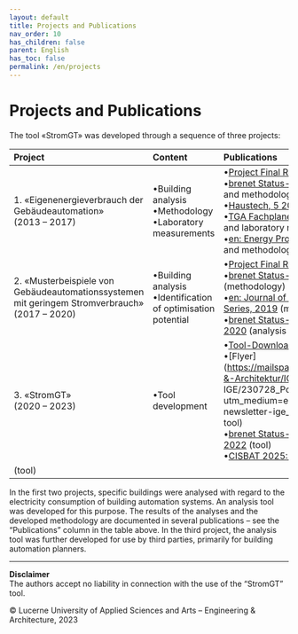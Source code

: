 ```yaml
---
layout: default
title: Projects and Publications
nav_order: 10
has_children: false
parent: English
has_toc: false
permalink: /en/projects
---
```


# Projects and Publications
The tool «StromGT» was developed through a sequence of three projects:

| Project  | Content | Publications  |
| :---          | :---          | :---          |
| 1.     «Eigenenergieverbrauch der<br>Gebäudeautomation»<br>(2013 – 2017) |•Building analysis<br> •Methodology<br> •Laboratory measurements| •[Project Final Report](https://www.bfe.admin.ch/bfe/de/home/news-und-medien/publikationen.exturl.html/aHR0cHM6Ly9wdWJkYi5iZmUuYWRtaW4uY2gvZGUvcHVibGljYX/Rpb24vZG93bmxvYWQvODMwNw==.html)<br>•[brenet Status-Seminar, 2016](https://zenodo.org/record/2590938) (analysis and methodology)<br>•[Haustech, 5 2016](https://www.hslu.ch/-/media/campus/common/files/dokumente/ta/ta%20forschung/zig/zig%20berichte/ht5%20040%20extra%20gebaeudeautomation.pdf?la=de-ch.) (Analysen)<br>•[TGA Fachplaner, 11 2016](http://service.gentnerverlag.de/download/pdf/tga/Hslu.pdf) (analysis and laboratory measurements)<br>•[en: Energy Procedia, 2017](https://www.sciencedirect.com/science/article/pii/S1876610217329284?via%253Dihub) (analysis and methodology) |
| 2.     «Musterbeispiele von Gebäudeautomationssystemen<br> mit geringem Stromverbrauch»<br>(2017 – 2020) |•Building analysis<br>•Identification of optimisation potential| •[Project Final Report](https://www.bfe.admin.ch/bfe/de/home/news-und-medien/publikationen.exturl.html/aHR0cHM6Ly9wdWJkYi5iZmUuYWRtaW4uY2gvZGUvcHVibGljYX/Rpb24vZG93bmxvYWQvMTAzMDQ=.html)<br>•[brenet Status-Seminar, 2018](https://zenodo.org/record/2589957) (methodology)<br>•[en: Journal of Physics: Conference Series, 2019](https://iopscience.iop.org/article/10.1088/1742-6596/1343/1/012125) (methodology)<br>•[brenet Status-Seminar, S. 80-89, 2020](https://zenodo.org/record/3900180) (analysis of Roche Building 1)|
| 3. «StromGT»<br>(2020 – 2023) |•Tool development| •[Tool-Download](https://hslu-ige-laes.github.io/StromGTPublic/en/download) <br>•[Flyer](https://mailspace.hslu.ch/T&A_Technik-&-Architektur/IGE/Newsletter IGE/230728_Poster_StromGT.pdf?utm_medium=email&utm_source=ta-newsletter-ige_nl) (projects, case study, tool)<br>•[brenet Status-Seminar, S. 44-51, 2022](https://zenodo.org/record/6798164) (tool)<br>•[CISBAT 2025: Poster StromGT](https://hslu-ige-laes.github.io/StromGTPublic/docs/assets/files/20250820_CISBAT2025_Poster_StromGT.pdf) 
(tool)<br> |

In the first two projects, specific buildings were analysed with regard to the electricity consumption of building automation systems. An analysis tool was developed for this purpose. The results of the analyses and the developed methodology are documented in several publications – see the “Publications” column in the table above. In the third project, the analysis tool was further developed for use by third parties, primarily for building automation planners.



<hr>

**Disclaimer**<br>
The authors accept no liability in connection with the use of the “StromGT” tool.

© Lucerne University of Applied Sciences and Arts – Engineering & Architecture, 2023
